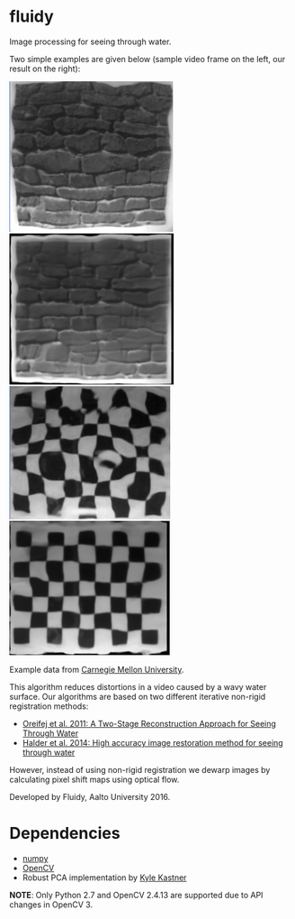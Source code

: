 # fluidy
Image processing for seeing through water.

Two simple examples are given below (sample video frame on the left, our result on the right):

![Sample frame](examples/brick_sample.png?raw=true) ![Result](examples/brick.jpg?raw=true)
![Sample frame](examples/checkboard_sample.png?raw=true) ![Result](examples/checkboard.jpg?raw=true)

Example data from [Carnegie Mellon University](http://www.cs.cmu.edu/~ILIM/projects/IM/water/research_water.html).

This algorithm reduces distortions in a video caused by a wavy water surface. Our algorithms are based on two different iterative non-rigid registration methods:

* [Oreifej et al. 2011: A Two-Stage Reconstruction Approach for Seeing Through Water](http://www.cs.ucf.edu/~oreifej/papers/WATER_CVPR2011.pdf)
* [Halder et al. 2014: High accuracy image restoration method for seeing through water](http://proceedings.spiedigitallibrary.org/proceeding.aspx?articleid=1910348)

However, instead of using non-rigid registration we dewarp images by calculating pixel shift maps using optical flow.

Developed by Fluidy, Aalto University 2016.

# Dependencies
- [numpy](http://www.numpy.org/)
- [OpenCV](http://www.opencv.org/)
- Robust PCA implementation by [Kyle Kastner](http://kastnerkyle.github.io/posts/robust-matrix-decomposition/)

**NOTE**: Only Python 2.7 and OpenCV 2.4.13 are supported due to API changes in OpenCV 3.

